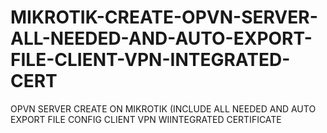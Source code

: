 # MIKROTIK-CREATE-OPVN-SERVER-ALL-NEEDED-AND-AUTO-EXPORT-FILE-CLIENT-VPN-INTEGRATED-CERT
OPVN SERVER CREATE ON MIKROTIK (INCLUDE ALL NEEDED AND AUTO EXPORT FILE CONFIG CLIENT VPN WIINTEGRATED CERTIFICATE 
